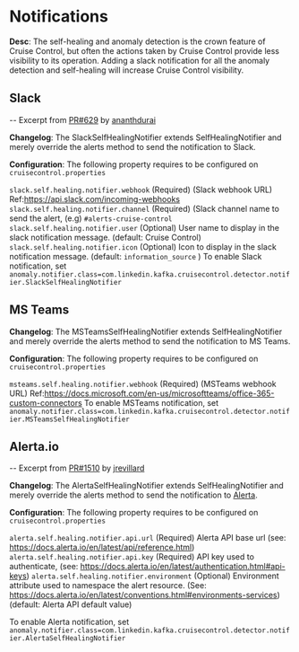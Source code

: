 # Notifications

**Desc**: The self-healing and anomaly detection is the crown feature of Cruise Control, but often the actions taken by Cruise Control provide less visibility to its operation. Adding a slack notification for all the anomaly detection and self-healing will increase Cruise Control visibility.

## Slack

-- Excerpt from [PR#629](https://github.com/linkedin/cruise-control/pull/629) by [ananthdurai](https://github.com/ananthdurai)

**Changelog**: The SlackSelfHealingNotifier extends SelfHealingNotifier and merely override the alerts method to send the notification to Slack.

**Configuration**: The following property requires to be configured on `cruisecontrol.properties`

`slack.self.healing.notifier.webhook` (Required)
(Slack webhook URL) Ref:https://api.slack.com/incoming-webhooks
`slack.self.healing.notifier.channel` (Required)
(Slack channel name to send the alert, (e.g) `#alerts-cruise-control`
`slack.self.healing.notifier.user` (Optional)
User name to display in the slack notification message. (default: Cruise Control)
`slack.self.healing.notifier.icon` (Optional)
Icon to display in the slack notification message. (default: `information_source` )
To enable Slack notification, set `anomaly.notifier.class=com.linkedin.kafka.cruisecontrol.detector.notifier.SlackSelfHealingNotifier`

## MS Teams

**Changelog**: The MSTeamsSelfHealingNotifier extends SelfHealingNotifier and merely override the alerts method to send the notification to MS Teams.

**Configuration**: The following property requires to be configured on `cruisecontrol.properties`

`msteams.self.healing.notifier.webhook` (Required)
(MSTeams webhook URL) Ref:https://docs.microsoft.com/en-us/microsoftteams/office-365-custom-connectors
To enable MSTeams notification, set `anomaly.notifier.class=com.linkedin.kafka.cruisecontrol.detector.notifier.MSTeamsSelfHealingNotifier`

## Alerta.io

-- Excerpt from [PR#1510](https://github.com/linkedin/cruise-control/pull/1510) by [jrevillard](https://github.com/jrevillard)

**Changelog**: The AlertaSelfHealingNotifier extends SelfHealingNotifier and merely override the alerts method to send the notification to [Alerta](https://alerta.io).

**Configuration**: The following property requires to be configured on `cruisecontrol.properties`

`alerta.self.healing.notifier.api.url` (Required)
Alerta API base url (see: https://docs.alerta.io/en/latest/api/reference.html)
`alerta.self.healing.notifier.api.key` (Required)
API key used to authenticate, (see: https://docs.alerta.io/en/latest/authentication.html#api-keys)
`alerta.self.healing.notifier.environment` (Optional)
Environment attribute used to namespace the alert resource. (See: https://docs.alerta.io/en/latest/conventions.html#environments-services) (default: Alerta API default value)

To enable Alerta notification, set `anomaly.notifier.class=com.linkedin.kafka.cruisecontrol.detector.notifier.AlertaSelfHealingNotifier`
